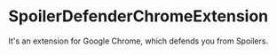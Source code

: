 # SpoilerDefenderChromeExtension
It's an extension for Google Chrome, which defends you from Spoilers.
